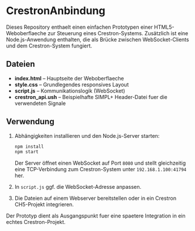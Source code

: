 # CrestronAnbindung

Dieses Repository enthaelt einen einfachen Prototypen einer HTML5-Weboberflaeche zur Steuerung eines Crestron-Systems.
Zusätzlich ist eine Node.js-Anwendung enthalten, die als Brücke zwischen WebSocket-Clients
und dem Crestron-System fungiert.

## Dateien

- **index.html** – Hauptseite der Weboberflaeche
- **style.css** – Grundlegendes responsives Layout
- **script.js** – Kommunikationslogik (WebSocket)
- **crestron_api.ush** – Beispielhafte SIMPL+ Header-Datei fuer die verwendeten Signale

## Verwendung

1. Abhängigkeiten installieren und den Node.js-Server starten:

   ```bash
   npm install
   npm start
   ```

   Der Server öffnet einen WebSocket auf Port `8080` und stellt gleichzeitig eine TCP-Verbindung
   zum Crestron-System unter `192.168.1.100:41794` her.

2. In `script.js` ggf. die WebSocket-Adresse anpassen.
3. Die Dateien auf einem Webserver bereitstellen oder in ein Crestron CH5-Projekt integrieren.

Der Prototyp dient als Ausgangspunkt fuer eine spaetere Integration in ein echtes Crestron-Projekt.
